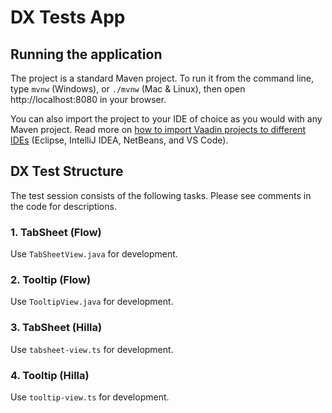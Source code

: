# DX Tests App

## Running the application

The project is a standard Maven project. To run it from the command line,
type `mvnw` (Windows), or `./mvnw` (Mac & Linux), then open
http://localhost:8080 in your browser.

You can also import the project to your IDE of choice as you would with any
Maven project. Read more on [how to import Vaadin projects to different
IDEs](https://vaadin.com/docs/latest/guide/step-by-step/importing) (Eclipse, IntelliJ IDEA, NetBeans, and VS Code).

## DX Test Structure

The test session consists of the following tasks.
Please see comments in the code for descriptions.

### 1. TabSheet (Flow)

Use `TabSheetView.java` for development.

### 2. Tooltip (Flow)

Use `TooltipView.java` for development.

### 3. TabSheet (Hilla)

Use `tabsheet-view.ts` for development.

### 4. Tooltip (Hilla)

Use `tooltip-view.ts` for development.
